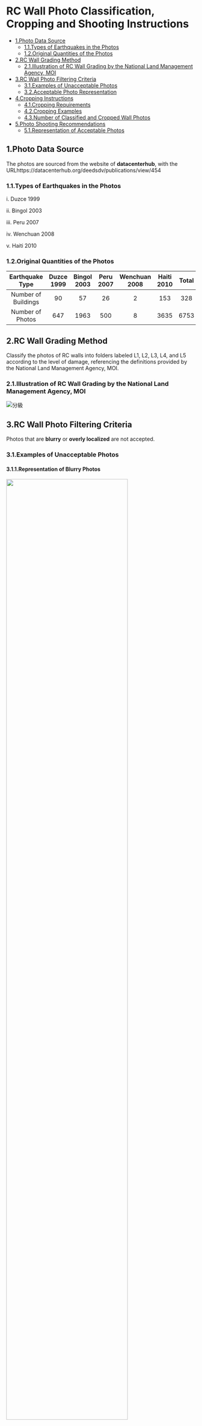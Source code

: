 # RC Wall Photo Classification, Cropping and Shooting Instructions

- [1.Photo Data Source](#1.Photo-Data-Source)
    - [1.1.Types of Earthquakes in the Photos](#1.1.Types-of-Earthquakes-in-the-Photos)
    - [1.2.Original Quantities of the Photos](#1.2.Original-Quantities-of-the-Photos)
- [2.RC Wall Grading Method](#2.RC-Wall-Grading-Method)
    - [2.1.Illustration of RC Wall Grading by the National Land Management Agency, MOI](#2.1.Illustration-of-RC-Wall-Grading-by-the-National-Land-Management-Agency,-MOI)
- [3.RC Wall Photo Filtering Criteria](#3.RC-Wall-Photo-Filtering-Criteria)
    - [3.1.Examples of Unacceptable Photos](#3.1.Examples-of-Unacceptable-Photos)
    - [3.2.Acceptable Photo Representation](#3.2.Acceptable-Photo-Representation)
- [4.Cropping Instructions](#4.Cropping-Instructions)
    - [4.1.Cropping Requirements](#4.1.Cropping-Requirements)
    - [4.2.Cropping Examples](#4.2.Cropping-Examples)
    - [4.3.Number of Classified and Cropped Wall Photos](#4.3.Number-of-Classified-and-Cropped-Wall-Photos)
- [5.Photo Shooting Recommendations](#5.Photo-Shooting-Recommendations)
    - [5.1.Representation of Acceptable Photos](#5.1.Representation-of-Acceptable-Photos)

## 1.Photo Data Source

The photos are sourced from the website of **datacenterhub**, with the URLhttps://datacenterhub.org/deedsdv/publications/view/454

### 1.1.Types of Earthquakes in the Photos
i. Duzce 1999

ii. Bingol 2003

iii. Peru 2007

iv. Wenchuan 2008

v. Haiti 2010


### 1.2.Original Quantities of the Photos

| Earthquake Type | Duzce 1999 | Bingol 2003 | Peru 2007 |Wenchuan 2008| Haiti 2010 |Total|
|  :----:  |    :---:   |    :---:    |   :---:   |    :---:   |    :---:    |:---:|
| Number of Buildings |  90        |    57       |    26     |      2      |     153      |328|
| Number of Photos |  647       |    1963     |    500    |      8      |     3635     |6753|

## 2.RC Wall Grading Method
Classify the photos of RC walls into folders labeled L1, L2, L3, L4, and L5 according to the level of damage, referencing the definitions provided by the National Land Management Agency, MOI.

### 2.1.Illustration of RC Wall Grading by the National Land Management Agency, MOI

![分級](./構件震損等級判定/RC牆_eng.jpg "圖二")

## 3.RC Wall Photo Filtering Criteria
Photos that are **blurry** or **overly localized** are not accepted.

### 3.1.Examples of Unacceptable Photos
#### 3.1.1.Representation of Blurry Photos

<img src="./RC牆示意照/Duzce-12-20-9944.jpg" width="80%" />

#### 3.1.2.Representation of Overly Localized Photos

<img src="./RC牆示意照/R6-18.jpg" width="80%" />

<img src="./RC牆示意照/R6-19.jpg" width="80%" />

<img src="./RC牆示意照/Bingol_205-12_20to_205-15_20041.jpg" width="80%" />

<img src="./RC牆示意照/B001_20-_20(57).jpg" width="80%" />

#### 3.1.3.Representation of Bad angle photo

<img src="./RC牆示意照/AI170218.jpg" width="80%" />

#### 3.1.4.Walls with large windows are not included in training
Walls with large windows are non-structural walls
<img src="./RC牆示意照/B003_20-_20(23).jpg" width="80%" />

The above photos are not use for training.

### 3.2.Acceptable Photo Representation
<img src="./RC牆示意照/BB2802-33.jpg" width="80%" />

<img src="./RC牆示意照/Duzce-12-17-99_13.jpg" width="80%" />

<img src="./RC牆示意照/P6180005.jpg" width="80%" />

<img src="./RC牆示意照/Duzce-12-20-9911.jpg" width="80%" />


## 4.Cropping Instructions

First, identify the exact location of the wall in the photo. Then, crop the photo so that the wall is centered and does not include any other clutter. Ensure to retain the boundaries of the wall, including columns and beams.

### 4.1.Cropping Requirements

i.  Ensure that the entire wall is **centered** in the photo.

ii. When taking the photo, maintain a certain distance from the wall to include as much of the wall's boundaries, including columns and beams, as possible.

iii. Aim to have the wall occupy more than **50%** of the entire picture.

iv. Try to avoid including other clutter in the photo.

### 4.2.Cropping Examples

#### 4.2.1.When encountering situations where the wall does not occupy a significant portion of the frame or is not centered.

<img src="./裁切示意/pic1.jpg" width="100%" />

Let the wall occupy more than **50%** of the entire picture.

#### 4.2.2.When encountering a situation with a lot of clutter in the frame.

<img src="./裁切示意/pic2.jpg" width="100%" />

Center the wall in the photo and remove any unnecessary clutter.

#### 4.2.3.When encountering multiple walls in the frame.

<img src="./裁切示意/pic4.jpg" width="100%" />

<img src="./裁切示意/pic3.jpg" width="100%" />

Divide the walls according to **floors**.

### 4.3.Number of Classified and Cropped Wall Photos
|Damage Grade|Brick Wall Photo Count|
|---|---|
|L1|32|
|L2|58|
|L3|44|
|L4|17|
|L5|15|
|Total|166|

### 5.Photo Shooting Recommendations

i. When shooting, ensure that the entire wall is positioned at the **center** of the photo.

ii. Maintain a certain distance from the wall when shooting to include as much of the wall's boundaries, including columns and beams, as possible.

iii. Aim to have the wall occupy more than **50%** of the entire picture when shooting.

iv. Try to avoid including other clutter in the photo when shooting.

#### 5.1.Representation of Acceptable Photos

<img src="./RC牆示意照/BB2802-33.jpg" width="80%" />

<img src="./RC牆示意照/Duzce-12-17-99_13.jpg" width="80%" />

<img src="./RC牆示意照/P6180005.jpg" width="80%" />

<img src="./RC牆示意照/Duzce-12-20-9911.jpg" width="80%" />
